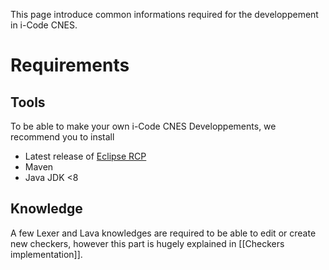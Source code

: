 This page introduce common informations required for the developpement in i-Code CNES.



# Requirements
## Tools
To be able to make your own i-Code CNES Developpements, we recommend you to install
* Latest release of [Eclipse RCP](http://www.eclipse.org/downloads/packages/release/2018-09/r/eclipse-ide-rcp-and-rap-developers)
* Maven
* Java JDK <8

## Knowledge
A few Lexer and Lava knowledges are required to be able to edit or create new checkers, however this part is hugely explained in [[Checkers implementation]]. 


